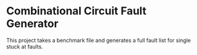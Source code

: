 # Combinational Circuit Fault Generator
This project takes a benchmark file and generates a full fault list for single stuck at faults. 
